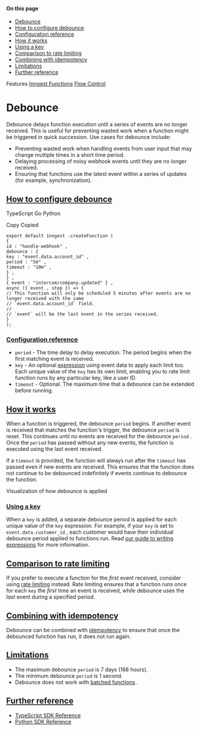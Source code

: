 #### On this page

- [Debounce](\docs\guides\debounce#debounce)
- [How to configure debounce](\docs\guides\debounce#how-to-configure-debounce)
- [Configuration reference](\docs\guides\debounce#configuration-reference)
- [How it works](\docs\guides\debounce#how-it-works)
- [Using a key](\docs\guides\debounce#using-a-key)
- [Comparison to rate limiting](\docs\guides\debounce#comparison-to-rate-limiting)
- [Combining with idempotency](\docs\guides\debounce#combining-with-idempotency)
- [Limitations](\docs\guides\debounce#limitations)
- [Further reference](\docs\guides\debounce#further-reference)

Features [Inngest Functions](\docs\features\inngest-functions) [Flow Control](\docs\guides\flow-control)

# Debounce

Debounce delays function execution until a series of events are no longer received. This is useful for preventing wasted work when a function might be triggered in quick succession. Use cases for debounce include:

- Preventing wasted work when handling events from user input that may change multiple times in a short time period.
- Delaying processing of noisy webhook events until they are no longer received.
- Ensuring that functions use the latest event within a series of updates (for example, synchronization).

## [How to configure debounce](\docs\guides\debounce#how-to-configure-debounce)

TypeScript Go Python

Copy Copied

```
export default inngest .createFunction (
{
id : "handle-webhook" ,
debounce : {
key : "event.data.account_id" ,
period : "5m" ,
timeout : "10m" ,
} ,
} ,
{ event : "intercom/company.updated" } ,
async ({ event , step }) => {
// This function will only be scheduled 5 minutes after events are no longer received with the same
// `event.data.account_id` field.
//
// `event` will be the last event in the series received.
}
);
```

### [Configuration reference](\docs\guides\debounce#configuration-reference)

- `period` - The time delay to delay execution. The period begins when the first matching event is received.
- `key` - An optional [expression](\docs\guides\writing-expressions) using event data to apply each limit too. Each unique value of the `key` has its own limit, enabling you to rate limit function runs by any particular key, like a user ID.
- `timeout` - Optional. The maximum time that a debounce can be extended before running.

## [How it works](\docs\guides\debounce#how-it-works)

When a function is triggered, the debounce `period` begins. If another event is received that matches the function's trigger, the debounce `period` is reset.  This continues until no events are received for the debounce `period` .  Once the `period` has passed without any new events, the function is executed using the last event received.

If a `timeout` is provided, the function will always run after the `timeout` has passed even if new events are received. This ensures that the function does not continue to be debounced indefinitely if events continue to debounce the function.

Visualization of how debounce is applied

<!-- image -->

### [Using a key](\docs\guides\debounce#using-a-key)

When a `key` is added, a separate debounce period is applied for each unique value of the `key` expression. For example, if your `key` is set to `event.data.customer_id` , each customer would have their individual debounce period applied to functions run. Read [our guide to writing expressions](\docs\guides\writing-expressions) for more information.

## [Comparison to rate limiting](\docs\guides\debounce#comparison-to-rate-limiting)

If you prefer to execute a function for the *first* event received, consider using [rate limiting](\docs\guides\rate-limiting) instead. Rate limiting ensures that a function runs once for each `key` the *first* time an event is received, while debounce uses the *last* event during a specified period.

## [Combining with idempotency](\docs\guides\debounce#combining-with-idempotency)

Debounce can be combined with [idempotency](\docs\guides\handling-idempotency#at-the-function-level-the-consumer) to ensure that once the debounced function has run, it does not run again.

## [Limitations](\docs\guides\debounce#limitations)

- The maximum debounce `period` is 7 days (168 hours).
- The minimum debounce `period` is 1 second.
- Debounce does not work with [batched functions](\docs\guides\batching) .

## [Further reference](\docs\guides\debounce#further-reference)

- [TypeScript SDK Reference](\docs\reference\functions\debounce)
- [Python SDK Reference](\docs\reference\python\functions\create#configuration)